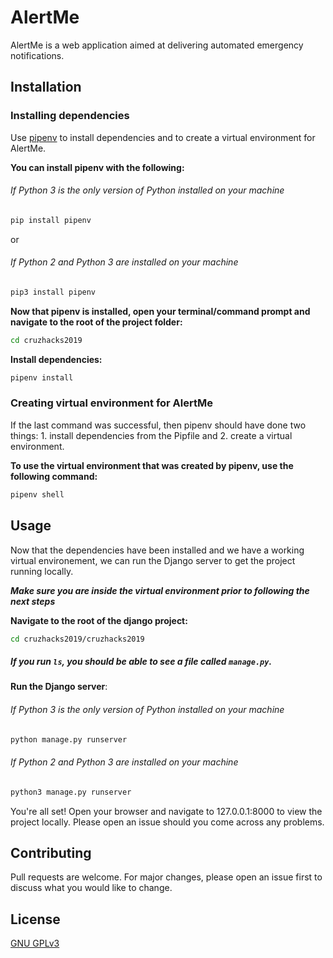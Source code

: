 # AlertMe

AlertMe is a web application aimed at delivering automated emergency notifications.

## Installation

### Installing dependencies
Use [pipenv](https://pipenv.readthedocs.io/en/latest/) to install dependencies and to create a virtual environment for AlertMe.

__You can install pipenv with the following:__

###### *_If Python 3 is the only version of Python installed on your machine_*
```bash
pip install pipenv
```
or

###### *_If Python 2 and Python 3 are installed on your machine_*
```bash
pip3 install pipenv
```
__Now that pipenv is installed, open your terminal/command prompt and navigate to the root of the project folder:__

```bash
cd cruzhacks2019
```

**Install dependencies:**
```bash
pipenv install
```
### Creating virtual environment for AlertMe

If the last command was successful, then pipenv should have done two things: 1. install dependencies from the Pipfile 
and 2. create a virtual environment. 

__To use the virtual environment that was created by pipenv, use the following command:__
```bash
pipenv shell
```


## Usage

Now that the dependencies have been installed and we have a working virtual environement,
we can run the Django server to get the project running locally.

_**Make sure you are inside the virtual environment prior to following the next steps**_

__Navigate to the root of the django project:__
```bash
cd cruzhacks2019/cruzhacks2019
```

##### _**If you run `ls`, you should be able to see a file called `manage.py`.**_

__Run the Django server__:

###### *_If Python 3 is the only version of Python installed on your machine_*
```bash
python manage.py runserver
```
###### *_If Python 2 and Python 3 are installed on your machine_*
```bash
python3 manage.py runserver
```
You're all set! Open your browser and navigate to 127.0.0.1:8000 to view the project locally. Please open an issue should you
come across any problems.

## Contributing
Pull requests are welcome. For major changes, please open an issue first to discuss what you would like to change.

## License
[GNU GPLv3](https://choosealicense.com/licenses/gpl-3.0/)
